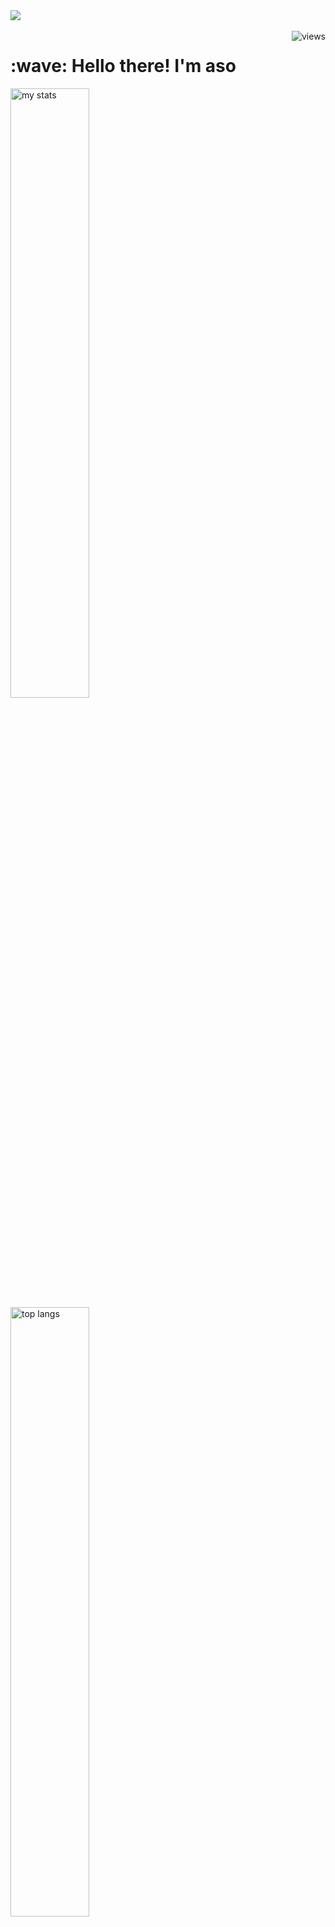 <img src="https://github.com/Anmol-Baranwal/Cool-GIFs-For-GitHub/assets/74038190/d48893bd-0757-481c-8d7e-ba3e163feae7" />
<br><br>
<img align="right" alt="views" src="https://api.visitorbadge.io/api/visitors?path=aso-off&label=Profile%20views&countColor=%23f47373&style=flat"/>
<h1 align="left" id="macropower-title">:wave: Hello there! I'm aso</h1>
  <img alt="my stats" width="50%" src="https://github-readme-stats.vercel.app/api?username=aso-off&show_icons=true&theme=dracula"/>
  <img alt="top langs" width="50%" src="https://github-readme-stats.vercel.app/api/top-langs/?username=aso-off&layout=compact&theme=dracula"/>

## Info
```ruby
CONST aso =
{
  pronouns: "He" | "him",
  use-tool: ["Visual_Studio", "JetBrains Family"],
  backend: ["Java", "Python"],
  frontend: ["HTML", "CSS", "JavaScript", "React", "VUE"],
  database: ["MySQL"],
  learning：["C++", "TypeScript", "NodeJS", "NextJS"],
  goal: "unknown"
}
```

<!--START_SECTION:waka-->
```txt
Other   34 hrs 45 mins  █████████████████████████   100.00 %
```
<!--END_SECTION:waka-->

## Codewars:

![codewars](https://www.codewars.com/users/aso_off/badges/large)

<h2 align="left">Languages-Frameworks-Tools: </h2>
<br/>
<div align="center">
<img src="https://skillicons.dev/icons?i=java,python,javascript,typescript&theme=dark" /><br>
  <img src="https://skillicons.dev/icons?i=html,css,react,vue,bootstrap,nodejs,nextjs,mysql&theme=dark" /><br>
  <img src="https://skillicons.dev/icons?i=vscode,idea,webstorm,git,figma,ps&theme=dark" /><br>
</div>
